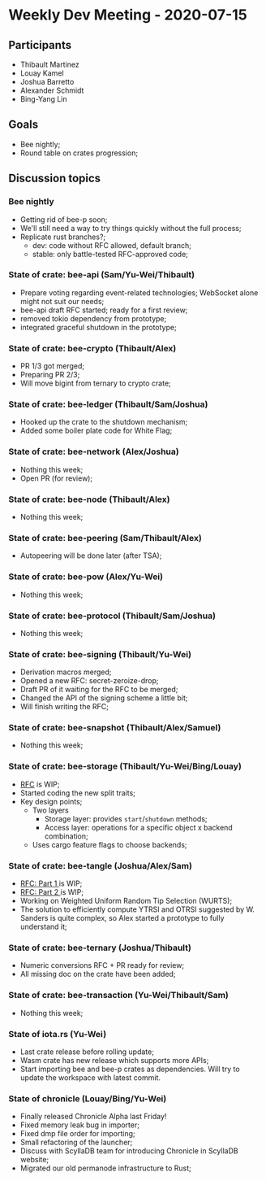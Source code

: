 # Weekly Dev Meeting - 2020-07-15

## Participants

- Thibault Martinez
- Louay Kamel
- Joshua Barretto
- Alexander Schmidt
- Bing-Yang Lin

## Goals

- Bee nightly;
- Round table on crates progression;

## Discussion topics

### Bee nightly

- Getting rid of bee-p soon;
- We'll still need a way to try things quickly without the full process;
- Replicate rust branches?;
    - dev: code without RFC allowed, default branch;
    - stable: only battle-tested RFC-approved code;

### State of crate: bee-api (Sam/Yu-Wei/Thibault)

- Prepare voting regarding event-related technologies; WebSocket alone might not suit our needs;
- bee-api draft RFC started; ready for a first review;
- removed tokio dependency from prototype;
- integrated graceful shutdown in the prototype;

### State of crate: bee-crypto (Thibault/Alex)

- PR 1/3 got merged;
- Preparing PR 2/3;
- Will move bigint from ternary to crypto crate;

### State of crate: bee-ledger (Thibault/Sam/Joshua)

- Hooked up the crate to the shutdown mechanism;
- Added some boiler plate code for White Flag;

### State of crate: bee-network (Alex/Joshua)

- Nothing this week;
- Open PR (for review);

### State of crate: bee-node (Thibault/Alex)

- Nothing this week;

### State of crate: bee-peering (Sam/Thibault/Alex)

- Autopeering will be done later (after TSA);

### State of crate: bee-pow (Alex/Yu-Wei)

- Nothing this week;

### State of crate: bee-protocol (Thibault/Sam/Joshua)

- Nothing this week;

### State of crate: bee-signing (Thibault/Yu-Wei)

- Derivation macros merged;
- Opened a new RFC: secret-zeroize-drop;
- Draft PR of it waiting for the RFC to be merged;
- Changed the API of the signing scheme a little bit;
- Will finish writing the RFC;

### State of crate: bee-snapshot (Thibault/Alex/Samuel)

- Nothing this week;

### State of crate: bee-storage (Thibault/Yu-Wei/Bing/Louay)

- [RFC](https://hackmd.io/DmoXhYczQ_2wyzUtRPEswg) is WIP;
- Started coding the new split traits;
- Key design points;
    - Two layers
        - Storage layer: provides `start`/`shutdown` methods;
        - Access layer: operations for a specific object x backend combination;
    - Uses cargo feature flags to choose backends;

### State of crate: bee-tangle (Joshua/Alex/Sam)

- [RFC: Part 1 ](https://hackmd.io/I2W3a21xT2eDxV_xAdIoWA) is WIP;
- [RFC: Part 2 ](https://hackmd.io/cneWPDO5SdKRwxnyWW308A) is WIP;
- Working on Weighted Uniform Random Tip Selection (WURTS);
- The solution to efficiently compute YTRSI and OTRSI suggested by W. Sanders is quite complex, so Alex started a
prototype to fully understand it;

### State of crate: bee-ternary (Joshua/Thibault)

- Numeric conversions RFC + PR ready for review;
- All missing doc on the crate have been added;

### State of crate: bee-transaction (Yu-Wei/Thibault/Sam)

- Nothing this week;

### State of iota.rs (Yu-Wei)

- Last crate release before rolling update;
- Wasm crate has new release which supports more APIs;
- Start importing bee and bee-p crates as dependencies. Will try to update the workspace with latest commit.

### State of chronicle (Louay/Bing/Yu-Wei)

- Finally released Chronicle Alpha last Friday!
- Fixed memory leak bug in importer;
- Fixed dmp file order for importing;
- Small refactoring of the launcher;
- Discuss with ScyllaDB team for introducing Chronicle in ScyllaDB website;
- Migrated our old permanode infrastructure to Rust;
